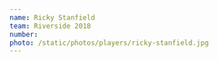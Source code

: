 ```yaml
---
name: Ricky Stanfield
team: Riverside 2018
number:
photo: /static/photos/players/ricky-stanfield.jpg
---
```


